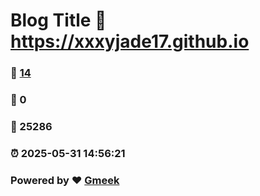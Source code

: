 # Blog Title :link: https://xxxyjade17.github.io 
### :page_facing_up: [14](https://xxxyjade17.github.io/tag.html) 
### :speech_balloon: 0 
### :hibiscus: 25286 
### :alarm_clock: 2025-05-31 14:56:21 
### Powered by :heart: [Gmeek](https://github.com/Meekdai/Gmeek)
